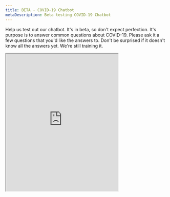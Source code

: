 ```yaml
---
title: BETA - COVID-19 Chatbot
metaDescription: Beta testing COVID-19 Chatbot
---
```

Help us test out our chatbot. It's in beta, so don't expect perfection. It's purpose is to answer common questions about COVID-19. Please ask it a few questions that you'd like the answers to. Don't be surprised if it doesn't know all the answers yet. We're still training it.

<iframe width="350" height="430" allow="microphone;" src="https://console.dialogflow.com/api-client/demo/embedded/c3c4a3b0-a858-4210-bdd9-19043447d7ef"></iframe>